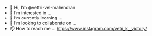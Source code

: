 - 👋 Hi, I’m @vettri-vel-mahendran
- 👀 I’m interested in ...
- 🌱 I’m currently learning ...
- 💞️ I’m looking to collaborate on ...
- 📫 How to reach me ... https://www.instagram.com/vetri_k__victory/ 

<!---
vettri-vel-mahendran/vettri-vel-mahendran is a ✨ special ✨ repository because its `README.md` (this file) appears on your GitHub profile.
You can click the Preview link to take a look at your changes.
--->
